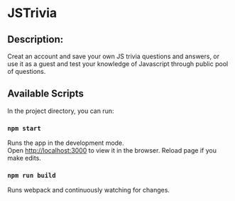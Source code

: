 # JSTrivia

## Description: 
Creat an account and save your own JS trivia questions and answers, or use it as a guest and test your knowledge of Javascript through public pool of questions.

## Available Scripts
In the project directory, you can run:

### `npm start`

Runs the app in the development mode. <br />
Open [http://localhost:3000](http://localhost:3000) to view it in the browser.
Reload page if you make edits.

### `npm run build`

Runs webpack and continuously watching for changes. 
